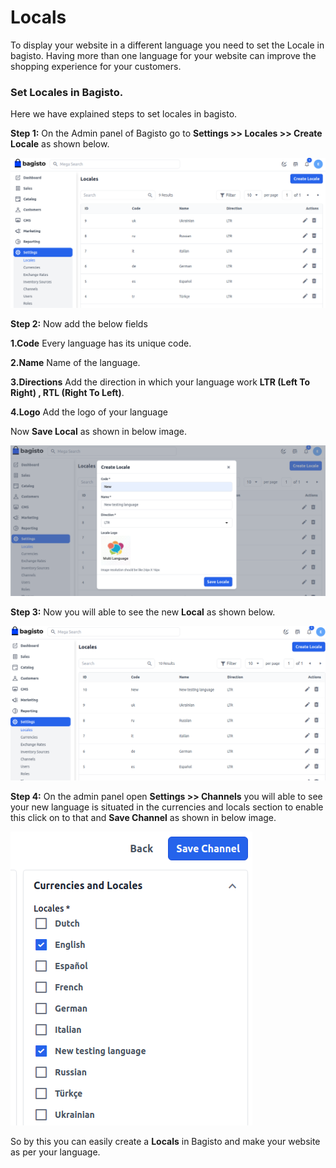 # Locals

To display your website in a different language you need to set the Locale in bagisto. Having more than one language for your website can improve the shopping experience for your customers.

### Set Locales in Bagisto.

Here we have explained steps to set locales in bagisto.

**Step 1:** On the Admin panel of Bagisto go to **Settings >> Locales >> Create Locale** as shown below.

  ![Locals](../../assets/2.x/images/settings/locals.png)

**Step 2:** Now add the below fields 

**1.Code** Every language has its unique code.

**2.Name** Name of the language.

**3.Directions** Add the direction in which your language work **LTR (Left To Right) , RTL (Right To Left)**. 

**4.Logo** Add the logo of your language 

Now **Save Local** as shown in below image.

![New Local](../../assets/2.x/images/settings/newLocal.png)

**Step 3:** Now you will able to see the new **Local** as shown below.

![Local Grid](../../assets/2.x/images/settings/localGrid.png)

**Step 4:** On the admin panel open **Settings >> Channels** you will able to see your new language is situated in the currencies and locals section to enable this click on to that and **Save Channel** as shown in below image.

![Local Channel](../../assets/2.x/images/settings/localChannel.png)

So by this you can easily create a **Locals** in Bagisto and make your website as per your language.
